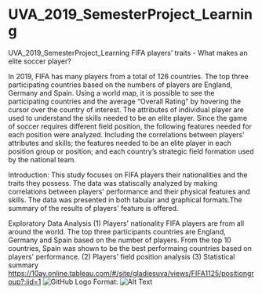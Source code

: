 # UVA_2019_SemesterProject_Learning
UVA_2019_SemesterProject_Learning
FIFA players’ traits  - What makes an elite soccer player?

In 2019, FIFA has many players from a total of 126 countries. The top three participating countries based on the numbers of players are England, Germany and Spain. Using a world map, it is possible to see the participating countries and the average “Overall Rating” by hovering the cursor over the country of interest. 
The attributes of individual player are used to understand the skills needed to be an elite player. Since the game of soccer requires different field position, the following features needed for each position were analyzed. Including the correlations between players’ attributes and skills; the features needed to be an elite player in each position group or position; and each country’s strategic field formation used by the national team. 


Introduction:
This study focuses on FIFA players their nationalities and the traits they possess. The data was statiscally analyzed by making correlations between players' performance and their physical features and skills. The data was presented in both tabular and graphical formats.The summary of the results of players' feature is offered.

Exploratory Data Analysis
(1) Players' nationality
FIFA players are from all around the world. The top three participants countries are England, Germany and Spain based on the number of players. From the top 10 countries, Spain was shown to be the best performaing countries based on players' performance. 
(2) Players' field position analysis
(3) Statistical summary
https://10ay.online.tableau.com/#/site/gladiesuva/views/FIFA1125/positiongroup?:iid=1
![GitHub Logo](/images/logo.png)
Format: ![Alt Text](url)

